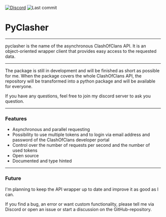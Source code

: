 [![Discord][discord_shield]][discord_url] ![Last commit][last_commit_shield]

# PyClasher

---

pyclasher is the name of the asynchronous ClashOfClans API. It is
an object-oriented wrapper client that provides easy access to the 
requested data.

---

The package is still in development and will be finished as short as
possible for me. When the package covers the 
whole ClashOfClans API, the repository will be transformed into
a python package and will be available for everyone. 

If you have any questions, feel free to join my discord server 
to ask you question. 

---

### Features
 - Asynchronous and parallel requesting
 - Possibility to use multiple tokens and to login via email address 
and password of the ClashOfClans developer portal
 - Control over the number of requests per second and the number of 
used tokens
 - Open source
 - Documented and type hinted

---

### Future

I'm planning to keep the API wrapper up to date and improve it as
good as I can. 

If you find a bug, an error or want custom functionality, please tell
me via Discord or open an issue or start a discussion on the 
GitHub-repository.



<!---links--->
[discord_shield]: https://img.shields.io/badge/Discord-blue?logo=discord&logoColor=white
[discord_url]: https://discord.gg/j2PAF9Wru8
[last_commit_shield]: https://img.shields.io/github/last-commit/201st-Luka/HeadhunterBot